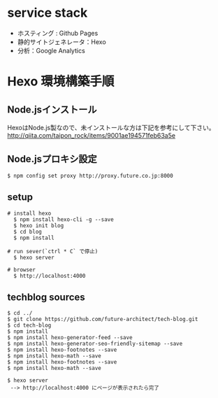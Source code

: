 # service stack

* ホスティング : Github Pages
* 静的サイトジェネレータ：Hexo
* 分析：Google Analytics

# Hexo 環境構築手順

## Node.jsインストール

HexoはNode.js製なので、未インストールな方は下記を参考にして下さい。
http://qiita.com/taipon_rock/items/9001ae194571feb63a5e

## Node.jsプロキシ設定

```
$ npm config set proxy http://proxy.future.co.jp:8000
```

## setup

```
# install hexo
  $ npm install hexo-cli -g --save
  $ hexo init blog
  $ cd blog
  $ npm install
  
# run sever(`ctrl * C` で停止)
  $ hexo server
  
# browser
  $ http://localhost:4000
```


## techblog sources

```
$ cd ../
$ git clone https://github.com/future-architect/tech-blog.git
$ cd tech-blog
$ npm install
$ npm install hexo-generator-feed --save
$ npm install hexo-generator-seo-friendly-sitemap --save
$ npm install hexo-footnotes --save
$ npm install hexo-math --save
$ npm install hexo-footnotes --save
$ npm install hexo-math --save

$ hexo server
 --> http://localhost:4000 にページが表示されたら完了
```
